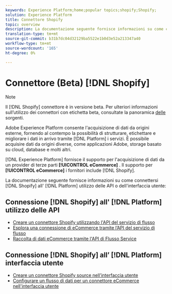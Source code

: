 ```yaml
---
keywords: Experience Platform;home;popular topics;shopify;Shopify;
solution: Experience Platform
title: Connettore Shopify
topic: overview
description: La documentazione seguente fornisce informazioni su come collegare Shopify alla piattaforma utilizzando le API o l'interfaccia utente.
translation-type: tm+mt
source-git-commit: b31b7dc04d32129ba5522e1b0d3e52a213347a40
workflow-type: tm+mt
source-wordcount: '165'
ht-degree: 0%

---
```



# Connettore (Beta) [!DNL Shopify]

>[!NOTE]
>
>Il [!DNL Shopify] connettore è in versione beta. Per ulteriori informazioni sull’utilizzo dei connettori con etichetta beta, consultate la panoramica [delle](../../home.md#terms-and-conditions) sorgenti.

Adobe Experience Platform consente l&#39;acquisizione di dati da origini esterne, fornendo al contempo la possibilità di strutturare, etichettare e migliorare i dati in arrivo tramite [!DNL Platform] i servizi. È possibile acquisire dati da origini diverse, come applicazioni  Adobe, storage basato su cloud, database e molti altri.

[!DNL Experience Platform] fornisce il supporto per l&#39;acquisizione di dati da un provider di terze parti **[!UICONTROL eCommerce]** . Il supporto per **[!UICONTROL eCommerce]** i fornitori include [!DNL Shopify].

La documentazione seguente fornisce informazioni su come connettersi [!DNL Shopify] all&#39; [!DNL Platform] utilizzo delle API o dell&#39;interfaccia utente:

## Connessione [!DNL Shopify] all&#39; [!DNL Platform] utilizzo delle API

- [Creare un connettore Shopify utilizzando l&#39;API del servizio di flusso](../../tutorials/api/create/ecommerce/shopify.md)
- [Esplora una connessione di eCommerce tramite l’API del servizio di flusso](../../tutorials/api/explore/ecommerce.md)
- [Raccolta di dati eCommerce tramite l&#39;API di Flusso Service](../../tutorials/api/collect/ecommerce.md)

## Connessione [!DNL Shopify] all’ [!DNL Platform] interfaccia utente

- [Creare un connettore Shopify source nell’interfaccia utente](../../tutorials/ui/create/ecommerce/shopify.md)
- [Configurare un flusso di dati per un connettore eCommerce nell&#39;interfaccia utente](../../tutorials/ui/dataflow/ecommerce.md)